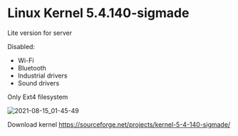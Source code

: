 # Linux Kernel 5.4.140-sigmade

Lite version for server

Disabled:
- Wi-Fi
- Bluetooth
- Industrial drivers
- Sound drivers 

Only Ext4 filesystem

![2021-08-15_01-45-49](https://user-images.githubusercontent.com/55326490/129459195-b66e7634-0291-4f2d-99d4-fdf1cc6bedea.png)


Download kernel https://sourceforge.net/projects/kernel-5-4-140-sigmade/
